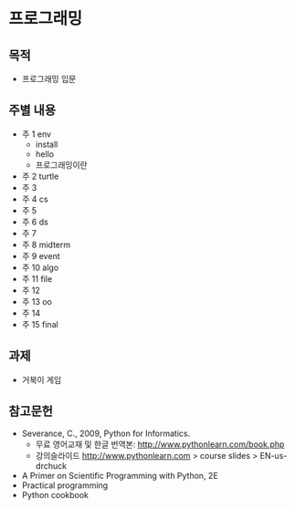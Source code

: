 # 프로그래밍 

## 목적

* 프로그래밍 입문

## 주별 내용
* 주 1 env
    * install
    * hello
    * 프로그래밍이란
* 주 2 turtle
* 주 3 
* 주 4 cs
* 주 5
* 주 6 ds
* 주 7
* 주 8 midterm
* 주 9 event
* 주 10 algo
* 주 11 file
* 주 12 
* 주 13 oo
* 주 14
* 주 15 final

## 과제

* 거북이 게임

## 참고문헌

* Severance, C., 2009, Python for Informatics.
    * 무료 영어교재 및 한글 번역본: http://www.pythonlearn.com/book.php
    * 강의슬라이드 http://www.pythonlearn.com > course slides > EN-us-drchuck
* A Primer on Scientific Programming with Python, 2E
* Practical programming 
* Python cookbook

